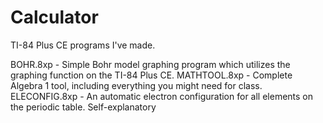 # Calculator
TI-84 Plus CE programs I've made.

BOHR.8xp - Simple Bohr model graphing program which utilizes the graphing function on the TI-84 Plus CE. 
MATHTOOL.8xp - Complete Algebra 1 tool, including everything you might need for class.
ELECONFIG.8xp - An automatic electron configuration for all elements on the periodic table. Self-explanatory
